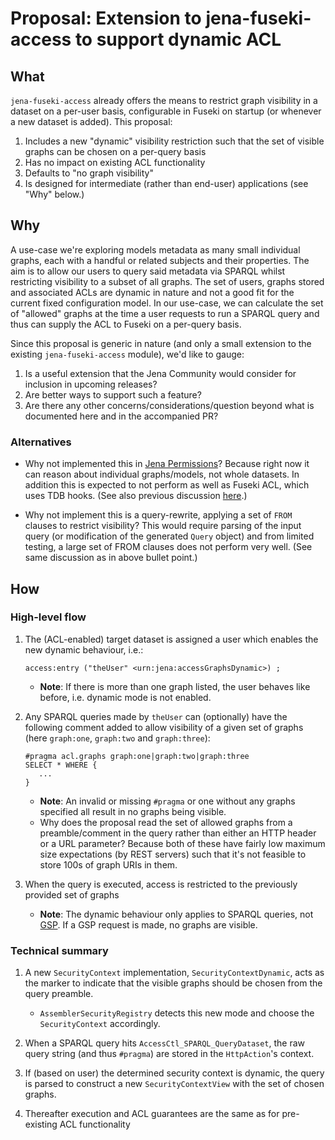 # Proposal: Extension to jena-fuseki-access to support dynamic ACL

## What

`jena-fuseki-access` already offers the means to restrict graph visibility in a dataset on a per-user basis, configurable in Fuseki on startup (or whenever a new dataset is added).
This proposal:

1. Includes a new "dynamic" visibility restriction such that the set of visible graphs can be chosen on a per-query basis
2. Has no impact on existing ACL functionality
3. Defaults to "no graph visibility"
3. Is designed for intermediate (rather than end-user) applications (see "Why" below.)

## Why

A use-case we're exploring models metadata as many small individual graphs, each with a handful or related subjects and their properties. The aim is to allow our users to query said metadata via SPARQL whilst restricting visibility to a subset of all graphs. The set of users, graphs stored and associated ACLs are dynamic in nature and not a good fit for the current fixed configuration model.
In our use-case, we can calculate the set of "allowed" graphs at the time a user requests to run a SPARQL query and thus can supply the ACL to Fuseki on a per-query basis.

Since this proposal is generic in nature (and only a small extension to the existing `jena-fuseki-access` module), we'd like to gauge:

1. Is a useful extension that the Jena Community would consider for inclusion in upcoming releases?
2. Are better ways to support such a feature?
3. Are there any other concerns/considerations/question beyond what is documented here and in the accompanied PR?

### Alternatives

- Why not implemented this in [Jena Permissions](https://jena.apache.org/documentation/permissions/evaluator.html)? Because right now it can reason about individual graphs/models, not whole datasets. In addition this is expected to not perform as well as Fuseki ACL, which uses TDB hooks. (See also previous discussion [here](https://jena.markmail.org/thread/d44ecdeyn4dnspgx).)

- Why not implement this is a query-rewrite, applying a set of `FROM` clauses to restrict visibility? This would require parsing of the input query (or modification of the generated `Query` object) and from limited testing, a large set of FROM clauses does not perform very well. (See same discussion as in above bullet point.)

## How

### High-level flow

1. The (ACL-enabled) target dataset is assigned a user which enables the new dynamic behaviour, i.e.:
    ```turtle
    access:entry ("theUser" <urn:jena:accessGraphsDynamic>) ;
    ```
    - **Note**: If there is more than one graph listed, the user behaves like before, i.e. dynamic mode is not enabled.

2. Any SPARQL queries made by `theUser` can (optionally) have the following comment added to allow visibility of a given set of graphs (here `graph:one`, `graph:two` and `graph:three`):
   ```sparql
   #pragma acl.graphs graph:one|graph:two|graph:three
   SELECT * WHERE {
      ...
   }
   ```
    - **Note**: An invalid or missing `#pragma` or one without any graphs specified all result in no graphs being visible.
    - Why does the proposal read the set of allowed graphs from a preamble/comment in the query rather than either an HTTP header or a URL parameter? Because both of these have fairly low maximum size expectations (by REST servers) such that it's not feasible to store 100s of graph URIs in them.

3. When the query is executed, access is restricted to the previously provided set of graphs
    - **Note**: The dynamic behaviour only applies to SPARQL queries, not [GSP](https://www.w3.org/TR/sparql11-http-rdf-update). If a GSP request is made, no graphs are visible.

### Technical summary

1. A new `SecurityContext` implementation, `SecurityContextDynamic`, acts as the marker to indicate that the visible graphs should be chosen from the query preamble.
    - `AssemblerSecurityRegistry` detects this new mode and choose the `SecurityContext` accordingly.

2. When a SPARQL query hits `AccessCtl_SPARQL_QueryDataset`, the raw query string (and thus `#pragma`) are stored in the `HttpAction`'s context.

3. If (based on user) the determined security context is dynamic, the query is parsed to construct a new `SecurityContextView` with the set of chosen graphs.

4. Thereafter execution and ACL guarantees are the same as for pre-existing ACL functionality
